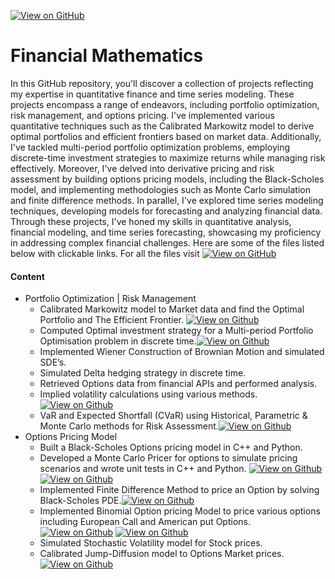 [![View on GitHub](https://img.shields.io/badge/GitHub-View_on_GitHub-blue?logo=GitHub)](https://github.com/palluthapa/Financial-Maths)

# Financial Mathematics
In this GitHub repository, you'll discover a collection of projects reflecting my expertise in quantitative finance and time series modeling. These projects encompass a range of endeavors, including portfolio optimization, risk management, and options pricing. I've implemented various quantitative techniques such as the Calibrated Markowitz model to derive optimal portfolios and efficient frontiers based on market data. Additionally, I've tackled multi-period portfolio optimization problems, employing discrete-time investment strategies to maximize returns while managing risk effectively. Moreover, I've delved into derivative pricing and risk assessment by building options pricing models, including the Black-Scholes model, and implementing methodologies such as Monte Carlo simulation and finite difference methods. In parallel, I've explored time series modeling techniques, developing models for forecasting and analyzing financial data. Through these projects, I've honed my skills in quantitative analysis, financial modeling, and time series forecasting, showcasing my proficiency in addressing complex financial challenges.
Here are some of the files listed below with clickable links. For all the files visit [![View on GitHub](https://img.shields.io/badge/GitHub-View_on_GitHub-orange?logo=GitHub)](https://github.com/palluthapa/Financial-Maths)

#### Content
* Portfolio Optimization | Risk Management
    - Calibrated Markowitz model to Market data and find the Optimal Portfolio and The Efficient Frontier. [![View on Github](https://img.shields.io/badge/Github-Notebook-green?logo=Github)](https://github.com/palluthapa/Financial-Maths/blob/master/Markowitz%20Model.ipynb)
    - Computed Optimal investment strategy for a Multi-period Portfolio Optimisation problem in discrete time.[![View on Github](https://img.shields.io/badge/Github-Notebook-green?logo=Github)](https://github.com/palluthapa/Financial-Maths/blob/master/Merton%20Problem.ipynb)
    - Implemented Wiener Construction of Brownian Motion and simulated SDE’s.
    - Simulated Delta hedging strategy in discrete time.
    - Retrieved Options data from financial APIs and performed analysis.
    - Implied volatility calculations using various methods.[![View on Github](https://img.shields.io/badge/Github-Notebook-green?logo=Github)](https://github.com/palluthapa/Financial-Maths/blob/master/Implied%20Volatility.ipynb)
    - VaR and Expected Shortfall (CVaR) using Historical, Parametric & Monte Carlo methods for Risk Assessment.[![View on Github](https://img.shields.io/badge/Github-Notebook-green?logo=Github)](https://github.com/palluthapa/Financial-Maths/blob/master/Value%20at%20Risk%20VaR%20and%20CVaR.ipynb)
* Options Pricing Model
    - Built a Black-Scholes Options pricing model in C++ and Python.
    - Developed a Monte Carlo Pricer for options to simulate pricing scenarios and wrote unit tests in C++ and Python. [![View on Github](https://img.shields.io/badge/C++-C++-blue?logo=C%2B%2B)](https://github.com/palluthapa/Cpp-For-Finance/blob/master/part2-montecarlopricer.cpp) [![View on Github](https://img.shields.io/badge/Python-Python-green?logo=Python)](https://github.com/palluthapa/Financial-Maths/blob/master/Monte%20Carlo%20Pricing.ipynb)
    - Implemented Finite Difference Method to price an Option by solving Black-Scholes PDE.[![View on Github](https://img.shields.io/badge/Github-Notebook-green?logo=Github)](https://github.com/palluthapa/Financial-Maths/blob/master/Finite%20Difference%20Methods.ipynb)
    - Implemented Binomial Option pricing Model to price various options including European Call and American put Options. [![View on Github](https://img.shields.io/badge/C++-C++-blue?logo=C%2B%2B)](https://github.com/palluthapa/Cpp-For-Finance/tree/master/part2-Binomial%20Pricer-Cox%20Ross%20Rubinstein%20Procedure) [![View on Github](https://img.shields.io/badge/Python-Python-green?logo=Python)](https://github.com/palluthapa/Financial-Maths/blob/master/Binomial%20Options%20Pricing%20Model.ipynb)
    - Simulated Stochastic Volatility model for Stock prices.
    - Calibrated Jump-Diffusion model to Options Market prices. [![View on Github](https://img.shields.io/badge/Github-Notebook-green?logo=Github)](https://github.com/palluthapa/Financial-Maths/blob/master/Calibration.ipynb)
